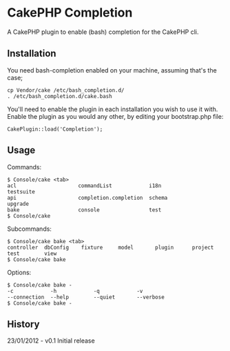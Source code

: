CakePHP Completion
==================

A CakePHP plugin to enable (bash) completion for the CakePHP cli.

Installation
------------

You need bash-completion enabled on your machine, assuming that's the case;

	cp Vendor/cake /etc/bash_completion.d/
	. /etc/bash_completion.d/cake.bash

You'll need to enable the plugin in each installation you wish to use it with. Enable the plugin
as you would any other, by editing your bootstrap.php file:

	CakePlugin::load('Completion');

Usage
-----

Commands:

	$ Console/cake <tab>
	acl                    commandList            i18n                   testsuite
	api                    completion.completion  schema                 upgrade
	bake                   console                test
	$ Console/cake

Subcommands:

	$ Console/cake bake <tab>
	controller  dbConfig    fixture     model       plugin      project     test        view
	$ Console/cake bake

Options:

	$ Console/cake bake -
	-c            -h            -q            -v
	--connection  --help        --quiet       --verbose
	$ Console/cake bake -

History
-------

23/01/2012 - v0.1 Initial release

